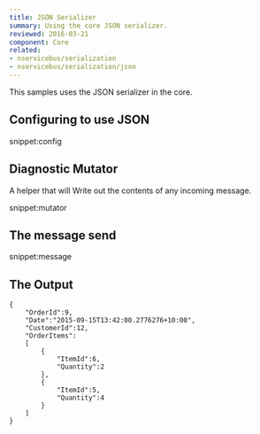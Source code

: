 ```yaml
---
title: JSON Serializer
summary: Using the core JSON serializer.
reviewed: 2016-03-21
component: Core
related:
- nservicebus/serialization
- nservicebus/serialization/json
---
```


This samples uses the JSON serializer in the core.

## Configuring to use JSON

snippet:config


## Diagnostic Mutator

A helper that will Write out the contents of any incoming message.

snippet:mutator


## The message send

snippet:message
  

## The Output

```
{
	"OrderId":9,
	"Date":"2015-09-15T13:42:00.2776276+10:00",
	"CustomerId":12,
	"OrderItems":
	[
		{
			"ItemId":6,
			"Quantity":2
		},
		{
			"ItemId":5,
			"Quantity":4
		}
	]
}
```